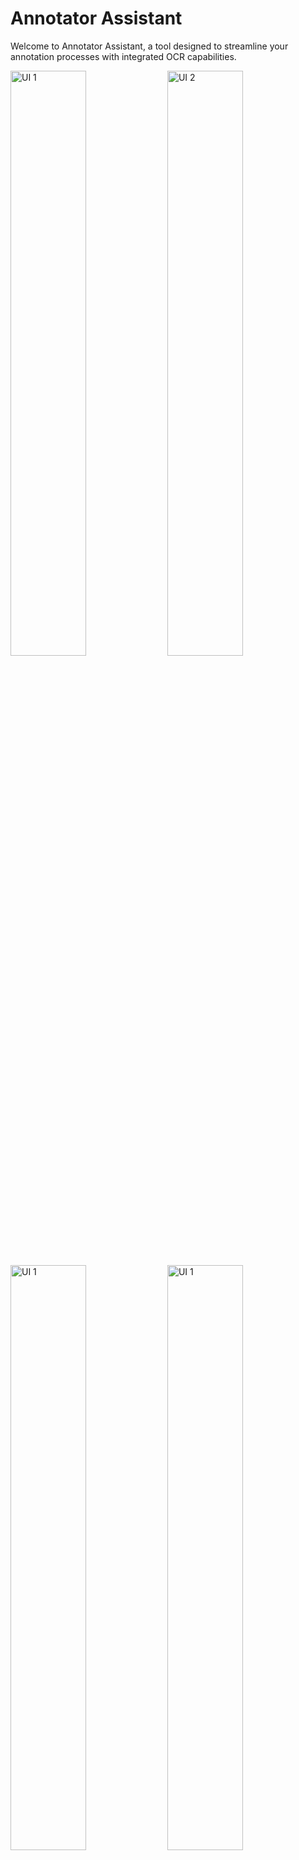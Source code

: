 # Annotator Assistant

Welcome to Annotator Assistant, a tool designed to streamline your annotation processes with integrated OCR capabilities.

<img src="static/homepage.jpg" alt="UI 1" width="49%"/> <img src="static/setup.jpg" alt="UI 2" width="49%"/>
<img src="static/UI1.jpg" alt="UI 1" width="49%"/> <img src="static/UI2.jpg" alt="UI 1" width="49%"/>


## Table of Contents
- [Installation](#installation)
  - [Clone the Repository](#clone-the-repository)
  - [Set Up Python Environment](#set-up-python-environment)
  - [Install Dependencies](#install-dependencies)
  - [Configure OCR](#configure-ocr)
  - [Launch Application](#launch-application)
- [Features](#features)
  - [PDF to Image Conversion](#pdf-to-image-conversion)
  - [Image Annotation](#image-annotation)
  - [Reviewing Tool](#reviewing-tool)
- [Labels Cheatsheet](#labels-cheatsheet)
- [License](#license)
- [Contributing](#contributing)

## Installation

Follow these steps to get the app running on your local machine:

### Clone the Repository
Start by cloning the repository to your local machine. Open your terminal and run the following command:

```bash
git clone https://github.com/alitavanaali/annotator_assistant.git
```

### Set Up Python Environment (Optional)
Navigate to the directory where you cloned the repository and set up a virtual environment. This is an optional but recommended step to manage dependencies effectively.

```bash
cd annotator_assistant
```
```bash
python3 -m venv venv
```
```bash
source venv/bin/activate
```

### Install Dependencies
Install all the required packages using the following pip command:

```bash
pip install -r requirements.txt
```

### Configure OCR
For using Optical Character Recognition (OCR), place your Google Cloud Platform (GCP) json file certificate in the following directory:

```bash
certificates/GCP_APIKEY.json
```

### Launch Application
Finally, start the application by running:

```bash
python app.py
```

and open in browser: 
```bash
http://127.0.0.1:5000/
```

![application home page](static/homepage.jpg)

<br><br>
---
<br><br>

## Features

### PDF to Image Conversion

In this tool, you can convert PDF files into images. To do this, copy the PDF files you want to convert into the folder:
```bash
uploads/pdf
```

Then, click on "PDF2IMG" on the homepage. On the next page, you will see a list of available PDF files in the uploads/pdf folder. Select the DPI you want among 100, 200, and 300, and push the convert button on the top right. Images will be stored in the uploads/images folder.

![pdf2img](static/pdf2img.jpg)

<br><br>
---
<br><br>

#### Image Annotation
The Image Annotator tool allows you to annotate images effectively. Here's how to use it:

#### Uploading Images
To start annotating, upload the images you want to work on into the following directory:
```plaintext
uploads/images
```
<br>

![pdf2img](static/setup.jpg)

After placing the images in their designated folder, click on the Annotating Tool to open a setup page. A popup box will appear where you need to configure the following settings to enable automated or manual annotation:

* Model Address from Hugging Face (Optional): This is optional. If you have access to a pretrained model and want to use it for automated labeling, enter the model’s address, such as microsoft/layoutlmv3-base. If no model address is provided, you will need to annotate documents manually.
    ```plaintext
    your_huggingface/finetuned_layoutlmv3
    ```
* Hugging Face Token: This token is necessary for connecting to private models on Hugging Face. Ensure you have the correct permissions and the token ready.
Labels for Your Project:
    - Manual Entry: Enter each label individually. After typing a label name, press Enter to add it to the label container.
       
    - Bulk Entry: For projects with a large number of labels, such as the Passive Invoice project with over 50 labels, manually entering each label can be time-consuming. Instead, you can input them as a Python dictionary in the text box. The application will parse this input and convert it into the necessary labels for your project.
    for example in 'Pharma Label' project if we enter this dictionary

    ```plaintext
    {0: 'box_id', 1: 'client_id', 2: 'client_name', 3: 'client_address', 4: 'giro', 5: 'date', 6: 'time', 7: 'others', 8: 'picking', 9: 'client_city', 10: 'client_cap', 11: 'client_prov', 12: 'sender_name'}
    ```
    all the labels will import correctly. at the end of this readme file you can see the list of these dictionaries for each project to facilitate inserting of them in your project.

#### Navigating Images
Once uploaded, you can view your images in the left panel of the Image Annotator page. Navigate between images by clicking on them.

#### Tool Features and Shortcuts
The annotator is equipped with several features to enhance your annotation experience, accessible through keyboard shortcuts:

| Shortcut | Description |
|----------|-------------|
| `+` | Increase the view size of the image. |
| `-` | Decrease the view size of the image. |
| `h` | Toggle the visibility of rectangles around words. |
| `l` | Toggle the display of label names on the rectangles. |
| `m` | Hide or display the right panel. |
| `Arrow Left/Right` | Move between images in the directory. |
| `Cmd + S` | Save the current annotations. The annotated data is saved as a CSV file in `uploads/reviewed`. |
| `Cmd + O` | Perform Optical Character Recognition (OCR) on the current image to detect text automatically. |
| `Cmd + P` | Automatically predict labels for the image elements. |
|----------|-------------|

<br><br>
---
<br><br>

### Reviewing Tool

The Reviewing Tool in our application offers a robust method to ensure the quality of data annotations. There are two primary ways to review the annotations:

<br><br>

As previously described, the Annotating Tool allows users to manually annotate documents and verify annotations by visual inspection. Each label displayed on top of a rectangle has its own color, aiding in quickly identifying discrepancies or errors. This method, while straightforward, relies heavily on the annotator’s ability to catch mistakes, making it less foolproof.
<br>
### AI-Driven Review
The third component of our app, the Reviewing Tool, introduces an AI-powered approach to verify annotations. This tool utilizes a pretrained AI model to predict labels for annotated documents, allowing users to compare the manually annotated labels against those predicted by the model. This process simulates having two independent reviews for each document, enhancing accuracy and consistency in the annotations.
<br>
Requirements for Using the Reviewing Tool:

* Database of Annotated Documents: Essential for providing the baseline against which the AI model will compare new annotations.
* Pretrained Model: Used to generate label predictions that will be compared to your annotations.


#### Important Note:

The Reviewing Tool is specifically designed for use with documents that have already been annotated. If your data has not yet been annotated, it is recommended to use the Annotating Tool first. Once your documents are annotated, you can then employ the Reviewing Tool to re-evaluate the annotations, ensuring maximum accuracy and reliability in your dataset.
<br>
By integrating this AI-driven reviewing process, we aim to significantly reduce the error rate commonly associated with manual verification, making it a vital part of maintaining high standards in data annotation.


<br><br>
---
<br><br>
